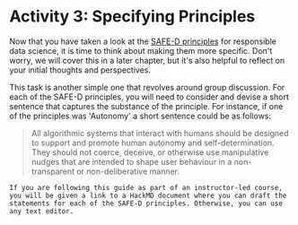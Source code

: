 # Activity 3: Specifying Principles

Now that you have taken a look at the [SAFE-D principles](responsible_ds.md) for responsible data science, it is time to think about making them more specific.
Don't worry, we will cover this in a later chapter, but it's also helpful to reflect on your initial thoughts and perspectives.

This task is another simple one that revolves around group discussion.
For each of the SAFE-D principles, you will need to consider and devise a short sentence that captures the substance of the principle.
For instance, if one of the principles was 'Autonomy' a short sentence could be as follows:

> All algorithmic systems that interact with humans should be designed to support and promote human autonomy and self-determination. They should not coerce, deceive, or otherwise use manipulative nudges that are intended to shape user behaviour in a non-transparent or non-deliberative manner.

```{admonition} Summary
If you are following this guide as part of an instructor-led course, you will be given a link to a HackMD document where you can draft the statements for each of the SAFE-D principles. Otherwise, you can use any text editor.
```
